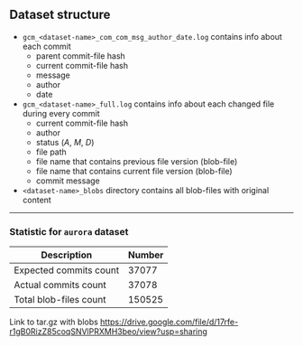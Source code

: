 ## Dataset structure
* `gcm_<dataset-name>_com_com_msg_author_date.log` contains info about each commit 
    * parent commit-file hash 
    * current commit-file hash
    * message
    * author
    * date 
* `gcm_<dataset-name>_full.log` contains info about each changed file during every commit
    * current commit-file hash
    * author 
    * status (_A_, _M_, _D_)
    * file path
    * file name that contains previous file version (blob-file) 
    * file name that contains current file version (blob-file)
    * commit message
* `<dataset-name>_blobs` directory contains all blob-files with original content

------

### Statistic for `aurora` dataset

| **Description** |  **Number** |
|---|---|
| Expected commits count |  37077 |
|  Actual commits count | 37078  |
| Total blob-files count  | 150525

Link to tar.gz with blobs
https://drive.google.com/file/d/17rfe-r1gB0RizZ85coqSNVlPRXMH3beo/view?usp=sharing

